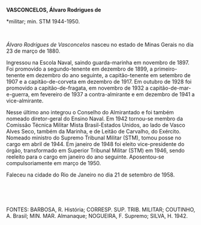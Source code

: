 **VASCONCELOS, Álvaro Rodrigues de**

\*militar; min. STM 1944-1950.

 

*Álvaro Rodrigues de Vasconcelos* nasceu no estado de Minas Gerais no
dia 23 de março de 1880.

Ingressou na Escola Naval, saindo guarda-marinha em novembro de 1897.
Foi promovido a segundo-tenente em dezembro de 1899, a primeiro-tenente
em dezembro do ano seguinte, a capitão-tenente em setembro de 1907 e a
capitão-de-corveta em dezembro de 1917. Em outubro de 1928 foi promovido
a capitão-de-fragata, em novembro de 1932 a capitão-de-mar-e-guerra, em
fevereiro de 1937 a contra-almirante e em dezembro de 1941 a
vice-almirante.

Nesse último ano integrou o Conselho do Almirantado e foi também nomeado
diretor-geral do Ensino Naval. Em 1942 tornou-se membro da Comissão
Técnica Militar Mista Brasil-Estados Unidos, ao lado de Vasco Alves
Seco, também da Marinha, e de Leitão de Carvalho, do Exército. Nomeado
ministro do Supremo Tribunal Militar (STM), tomou posse no cargo em
abril de 1944. Em janeiro de 1948 foi eleito vice-presidente do órgão,
transformado em Superior Tribunal Militar (STM) em 1946, sendo reeleito
para o cargo em janeiro do ano seguinte. Aposentou-se compulsoriamente
em março de 1950.

Faleceu na cidade do Rio de Janeiro no dia 21 de setembro de 1958.

 

 

FONTES: BARBOSA, R. História; CORRESP. SUP. TRIB. MILITAR; COUTINHO, A.
Brasil; MIN. MAR. Almanaque; NOGUEIRA, F. Supremo; SILVA, H. 1942.

 
